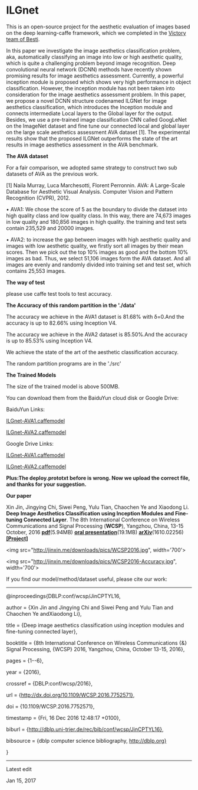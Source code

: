 # ILGnet

This is an open-source project for the aesthetic evaluation of images based on the deep learning-caffe framework, which we completed in the [Victory team of Besti](http://kislab.besti.edu.cn/victory/).


In this paper we investigate the image aesthetics classification problem, aka, automatically classifying an image into low or high aesthetic quality, which is quite a challenging problem beyond image recognition. Deep convolutional neural network (DCNN) methods have recently shown promising results for image aesthetics assessment. Currently, a powerful inception module is proposed which shows very high performance in object classification. However, the inception module has not been taken into consideration for the image aesthetics assessment problem. In this paper, we propose a novel DCNN structure codenamed ILGNet for image aesthetics classification, which introduces the Inception module and connects intermediate Local layers to the Global layer for the output. Besides, we use a pre-trained image classification CNN called GoogLeNet on the ImageNet dataset and fine tune our connected local and global layer on the large scale aesthetics assessment AVA dataset [1]. The experimental results show that the proposed ILGNet outperforms the state of the art results in image aesthetics assessment in the AVA benchmark.

**The AVA dataset**

For a fair comparison, we adopted same strategy to construct two sub datasets of AVA as the previous work.

[1] Naila Murray, Luca Marchesotti, Florent Perronnin. AVA: A Large-Scale Database for Aesthetic Visual Analysis. Computer Vision and Pattern Recognition (CVPR), 2012.

• AVA1: We chose the score of 5 as the boundary to divide the dataset into high quality class and low quality class. In this way, there are 74,673 images in low quality and 180,856 images in high quality. the training and test sets contain 235,529 and 20000 images.

• AVA2: to increase the gap between images with high aesthetic quality and images with low aesthetic quality, we firstly sort all images by their mean scores. Then we pick out the top 10% images as good and the bottom 10% images as bad. Thus, we select 51,106 images form the AVA dataset. And all images are evenly and randomly divided into training set and test set, which contains 25,553 images.


**The way of test**

please use caffe test tools to test accuracy.

**The Accuracy of this random partition in the './data'**

The accuracy we achieve in the  AVA1 dataset is 81.68% with δ=0.And the accuracy is up to 82.66% using Inception V4.

The accuracy we achieve in the  AVA2 dataset is 85.50%.And the accuracy is up to 85.53% using Inception V4.

We achieve the state of the art of the aesthetic classification accuracy.

The random partition programs are in the './src'

**The Trained Models**

The size of the trained model is above 500MB. 


You can download them from the BaiduYun cloud disk or Google Drive:


BaiduYun Links:

[ILGnet-AVA1.caffemodel](https://pan.baidu.com/s/1slMv4yp)

[ILGnet-AVA2.caffemodel](https://pan.baidu.com/s/1bpBsIZH)


Google Drive Links:

[ILGnet-AVA1.caffemodel](https://drive.google.com/file/d/0B-wWngvfWr7WekNRX04xSzJEWlE/view?usp=sharing)

[ILGnet-AVA2.caffemodel](https://drive.google.com/file/d/0B-wWngvfWr7WRDl4YUFNTmJqenM/view?usp=sharing)

**Plus:The deploy.prototxt before is wrong. Now we upload the correct file, and thanks for your suggestion.**

**Our paper**

Xin Jin, Jingying Chi, Siwei Peng, Yulu Tian, Chaochen Ye and Xiaodong Li. **Deep Image Aesthetics Classification using Inception Modules and Fine-tuning Connected Layer**. The 8th International Conference on Wireless Communications and Signal Processing (**WCSP**), Yangzhou, China, 13-15 October, 2016 **[pdf](http://jinxin.me/downloads/papers/019-WCSP2016a/ILGNet-Final.pdf)**(5.94MB)  **[oral presentation](http://jinxin.me/downloads/papers/019-WCSP2016a/WCSP2016-ILGNet-presentation.pdf)**(19.1MB) **[arXiv](https://arxiv.org/abs/1610.02256)**(1610.02256)  **[[Project]](http://kislab.besti.edu.cn/victory/?p=242)** 


<img src="http://jinxin.me/downloads/pics/WCSP2016.jpg", width='700'>

<img src="http://jinxin.me/downloads/pics/WCSP2016-Accuracy.jpg", width='700'>

If you find our model/method/dataset useful, please cite our work:

*************************************************************************************

@inproceedings{DBLP:conf/wcsp/JinCPTYL16,

  author    = {Xin Jin and 
              Jingying Chi and
              Siwei Peng and
              Yulu Tian and
              Chaochen Ye andXiaodong Li},

  title     = {Deep image aesthetics classification using inception modules and fine-tuning
               connected layer},

  booktitle = {8th International Conference on Wireless Communications {\&} Signal
               Processing, {WCSP} 2016, Yangzhou, China, October 13-15, 2016},

  pages     = {1--6},

  year      = {2016},

  crossref  = {DBLP:conf/wcsp/2016},

  url       = {http://dx.doi.org/10.1109/WCSP.2016.7752571},

  doi       = {10.1109/WCSP.2016.7752571},

  timestamp = {Fri, 16 Dec 2016 12:48:17 +0100},

  biburl    = {http://dblp.uni-trier.de/rec/bib/conf/wcsp/JinCPTYL16},

  bibsource = {dblp computer science bibliography, http://dblp.org}

}
***************************************************************************************


Latest edit

Jan 15, 2017




